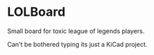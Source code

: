 # LOLBoard
Small board for toxic league of legends players.

Can't be bothered typing its just a KiCad project.

